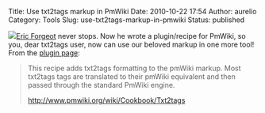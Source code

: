 Title: Use txt2tags markup in PmWiki
Date: 2010-10-22 17:54
Author: aurelio
Category: Tools
Slug: use-txt2tags-markup-in-pmwiki
Status: published

![](http://txt2tags.org/team/img/eric.jpg)[Eric
Forgeot](http://anamnese.online.fr/site2/index.php?page=txt2tags) never
stops. Now he wrote a plugin/recipe for PmWiki, so you, dear txt2tags
user, now can use our beloved markup in one more tool! From the [plugin
page](http://www.pmwiki.org/wiki/Cookbook/Txt2tags):

> This recipe adds txt2tags formatting to the pmWiki markup. Most
> txt2tags tags are translated to their pmWiki equivalent and then
> passed through the standard PmWiki engine.
>
> <http://www.pmwiki.org/wiki/Cookbook/Txt2tags>
